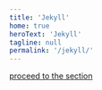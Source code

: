 ```yaml
---
title: 'Jekyll'
home: true
heroText: 'Jekyll'
tagline: null
permalink: '/jekyll/'
---
```


[proceed to the section](./01-installing-jekyll.md)